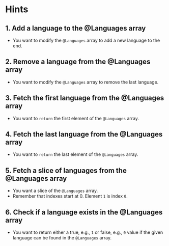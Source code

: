 # Hints

## 1. Add a language to the @Languages array

- You want to modify the `@Languages` array to add a new language to the end.

## 2. Remove a language from the @Languages array

- You want to modify the `@Languages` array to remove the last language.

## 3. Fetch the first language from the @Languages array

- You want to `return` the first element of the `@Languages` array. 

## 4. Fetch the last language from the @Languages array

- You want to `return` the last element of the `@Languages` array. 

## 5. Fetch a slice of languages from the @Languages array

- You want a slice of the `@Languages` array.
- Remember that indexes start at 0. Element `1` is index `0`.

## 6. Check if a language exists in the @Languages array

- You want to return either a true, e.g., `1` or false, e.g., `0` value if the given language can be found in the `@Languages` array.
